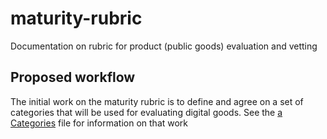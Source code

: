 # maturity-rubric
Documentation on rubric for product (public goods) evaluation and vetting

## Proposed workflow

The initial work on the maturity rubric is to define and agree on a set of
categories that will be used for evaluating digital goods. See the 
[a Categories](categories.md) file for information on that work

